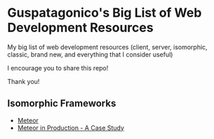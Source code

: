 # Guspatagonico's Big List of Web Development Resources

My big list of web development resources (client, server, isomorphic, classic, brand new, and everything that I consider useful)

I encourage you to share this repo!

Thank you!


## Isomorphic Frameworks
- [Meteor](https://www.meteor.com)
- [Meteor in Production - A Case Study](https://meteorhacks.com/meteor-in-production-a-case-study.html)

